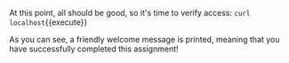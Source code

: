 At this point, all should be good, so it's time to verify access: `curl localhost`{{execute}}

As you can see, a friendly welcome message is printed, meaning that you have successfully completed this assignment!
